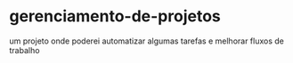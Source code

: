 # gerenciamento-de-projetos
um projeto onde poderei automatizar algumas  tarefas e melhorar fluxos de trabalho
